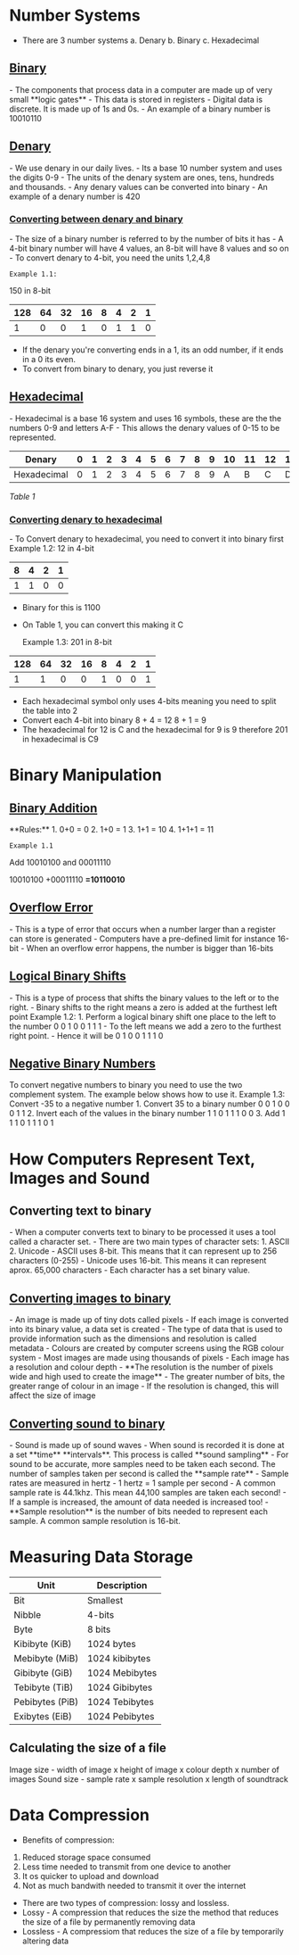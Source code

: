 # Number Systems
-   There are 3 number systems
  a. Denary
  b. Binary
  c. Hexadecimal
<h2><u>Binary</u></h2>
- The components that process data in a computer are made up of very small **logic gates**
- This data is stored in registers
- Digital data is discrete. It is made up of 1s and 0s. 
- An example of a binary number is 10010110
<h2><u>Denary</u></h2>
- We use denary in our daily lives. 
- Its a base 10 number system and uses the digits 0-9
- The units of the denary system are ones, tens, hundreds and thousands.
- Any denary values can be converted into binary 
- An example of a denary number is 420
<h3><u>Converting between denary and binary</u></h3>
- The size of a binary number is referred to by the number of bits it has
- A 4-bit binary number will have 4 values, an 8-bit will have 8 values and so on
- To convert denary to 4-bit, you need the units 1,2,4,8

	Example 1.1:
150 in 8-bit

| 128 | 64  | 32  | 16  | 8   | 4   | 2   | 1   |    
| --- | --- | --- | --- | --- | --- | --- | --- |
|  1  |  0  |  0  |  1  | 0   | 1   |1    | 0   |  

- If the denary you're converting ends in a 1, its an odd number, if it ends in a 0 its even.
- To convert from binary to denary, you just reverse it
<h2><u>Hexadecimal</u></h2>
- Hexadecimal is a base 16 system and uses 16 symbols, these are the the numbers 0-9 and letters A-F
- This allows the denary values of 0-15 to be represented.

| Denary            | 0   | 1   | 2   | 3   | 4   | 5   | 6   | 7   | 8   | 9   | 10  | 11  | 12  | 13  | 14  | 15 |
| ------ | --- | --- | --- | --- | --- | --- | --- | --- | --- | --- | --- | --- | --- | --- | --- | --- | 
| Hexadecimal       |  0  |  1  |  2  |  3  |  4  |  5  |  6  |  7  |  8  |  9  |  A  |  B  |  C  |  D  |  E  |  F  |

*Table 1*
<h3><u>Converting denary to hexadecimal</u></h3>
- To Convert denary to hexadecimal, you need to convert it into binary first
	Example 1.2:
 12 in 4-bit
 
|  8  |  4  |  2  |  1  | 
| --- | --- | --- | --- |
|  1  |  1  |  0  |  0  |

- Binary for this is 1100
- On Table 1, you can convert this making it C

	Example 1.3:
201 in 8-bit
  
| 128 | 64  | 32  | 16  |  8  |  4  |  2  |  1  |  
| --- | --- | --- | --- | --- | --- | --- | --- |
| 1   |  1  |  0  |  0  |  1  |  0  |  0  |  1  |     

- Each hexadecimal symbol only uses 4-bits meaning you need to split the table into 2
- Convert each 4-bit into binary 
	8 + 4 = 12
	8 + 1 = 9
- The hexadecimal for 12 is C and the hexadecimal for 9 is 9 therefore 201 in hexadecimal is C9


# Binary Manipulation 
<h2><u> Binary Addition </u></h2>
**Rules:**
1. 0+0 = 0
2. 1+0 = 1
3. 1+1 = 10
4. 1+1+1 = 11

	Example 1.1
Add 10010100 and 00011110

  10010100
+00011110
**=10110010**
<h2><u>Overflow Error</u></h2>
- This is a type of error that occurs when a number larger than a register can store is generated
- Computers have a pre-defined limit for instance 16-bit
- When an overflow error happens, the number is bigger than 16-bits

<h2><u>Logical Binary Shifts</u></h2>
- This is a type of process that shifts the binary values to the left or to the right.
- Binary shifts to the right means a zero is added at the furthest left point
	Example 1.2:
1. Perform a logical binary shift one place to the left to the number 0 0 1 0 0 1 1 1
  - To the left means we add a zero to the furthest right point.
  - Hence it will be 0 1 0 0 1 1 1 0
<h2><u>Negative Binary Numbers</u></h2>
To convert negative numbers to binary you need to use the two complement system. The example below shows how to use it. 
	Example 1.3:
Convert -35 to a negative number
1. Convert 35 to a binary number
 0 0 1 0 0 0 1 1
2. Invert each of the values in the binary number
 1 1 0 1 1 1 0 0
3. Add 1
 1 1 0 1 1 1 0 1
 
# How Computers Represent Text, Images and Sound
 <h2>Converting text to binary</h2>
- When a computer converts text to binary to be processed it uses a tool called a character set. 
- There are two main types of character sets:
1. ASCII 
2. Unicode
- ASCII uses 8-bit. This means that it can represent up to 256 characters (0-255)
- Unicode uses 16-bit. This means it can represent aprox. 65,000 characters
- Each character has a set binary value.

<h2><u>Converting images to binary</u></h2>
- An image is made up of tiny dots called pixels
- If each image is converted into its binary value, a data set is created
- The type of data that is used to provide information such as the dimensions and resolution is called metadata
- Colours are created by computer screens using the RGB colour system
- Most images are made using thousands of pixels
- Each image has a resolution and colour depth
- **The resolution is the number of pixels wide and high used to create the image**
- The greater number of bits, the greater range of colour in an image
- If the resolution is changed, this will affect the size of image

<h2><u>Converting sound to binary</u></h2>
- Sound is made up of sound waves
- When sound is recorded it is done at a set **time** **intervals**. This process is called **sound sampling** 
- For sound to be accurate, more samples need to be taken each second. The number of samples taken per second is called the **sample rate**
- Sample rates are measured in hertz
- 1 hertz = 1 sample per second
- A common sample rate is 44.1khz. This mean 44,100 samples are taken each second!
- If a sample is increased, the amount of data needed is increased too!
- **Sample resolution** is the number of bits needed to represent each sample. A common sample resolution is 16-bit.

# Measuring Data Storage
| Unit             | Description    |
| ---------------- | -------------- |
| Bit              | Smallest       |
| Nibble           | 4-bits         |
| Byte             | 8 bits         |
| Kibibyte (KiB)   | 1024 bytes     |
| Mebibyte (MiB)   | 1024 kibibytes |
| Gibibyte   (GiB) | 1024 Mebibytes |
| Tebibyte (TiB)   | 1024 Gibibytes |
| Pebibytes (PiB)  | 1024 Tebibytes |
| Exibytes (EiB)   | 1024 Pebibytes |

<h2>Calculating the size of a file</h2>
Image size - width of image x height of image x colour depth x number of images
Sound size - sample rate x sample resolution x length of soundtrack

# Data Compression
- Benefits of compression:
1. Reduced storage space consumed
2. Less time needed to transmit from one device to another
3. It os quicker to upload and download
4. Not as much bandwith needed to transmit it over the internet

- There are two types of compression: lossy and lossless.
- Lossy - A compression that reduces the size the method that reduces the size of a file by permanently removing data
- Lossless - A compressiom that reduces the size of a file by temporarily altering data


